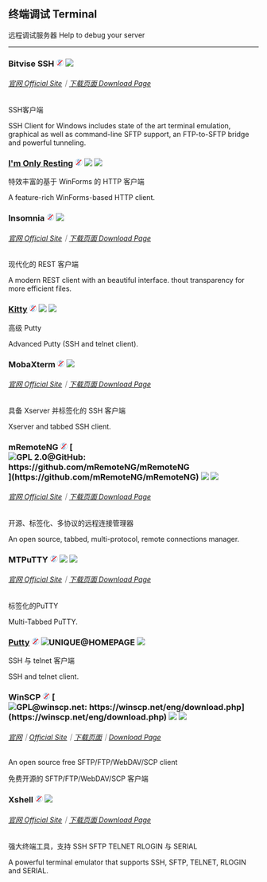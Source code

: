 ## 终端调试   Terminal

远程调试服务器   Help to debug your server

---

### Bitvise SSH ![](/assets/free.png) ![](/assets/united-states.png)

###### [官网 Official Site](https://www.bitvise.com/index)｜[下载页面 Download Page](https://www.bitvise.com/download-area)

SSH客户端

SSH Client for Windows includes state of the art terminal emulation, graphical as well as command-line SFTP support, an FTP-to-SFTP bridge and powerful tunneling.

### [I'm Only Resting](http://www.swensensoftware.com/im-only-resting) ![](/assets/free.png) ![](/assets/united-states.png) ![](/assets/usb.png)

特效丰富的基于 WinForms 的 HTTP 客户端

A feature-rich WinForms-based HTTP client.

### Insomnia ![](/assets/free.png) ![](/assets/united-states.png)

###### [官网 Official Site](https://insomnia.rest/)｜[下载页面 Download Page](https://insomnia.rest/download/#windows)

现代化的 REST 客户端

A modern REST client with an beautiful interface. thout transparency for more efficient files.

### [Kitty](http://www.9bis.net/kitty/) ![](/assets/free.png) ![](/assets/united-states.png) ![](/assets/usb.png)

高级 Putty

Advanced Putty \(SSH and telnet client\).

### MobaXterm ![](/assets/free.png) ![](/assets/earth-globe.png)

###### [官网 Official Site](http://mobaxterm.mobatek.net/)｜[下载页面 Download Page](http://mobaxterm.mobatek.net/download-home-edition.html)

具备 Xserver 并标签化的 SSH 客户端

Xserver and tabbed SSH client.

### mRemoteNG ![](/assets/free.png) [![](/assets/open-source-icon.png "GPL 2.0@GitHub: https://github.com/mRemoteNG/mRemoteNG")](https://github.com/mRemoteNG/mRemoteNG) ![](/assets/earth-globe.png) ![](/assets/usb.png)

###### [官网 Official Site](https://mremoteng.org/)｜[下载页面 Download Page](https://mremoteng.org/download)

开源、标签化、多协议的远程连接管理器

An open source, tabbed, multi-protocol, remote connections manager.

### MTPuTTY ![](/assets/free.png) ![](/assets/united-states.png) ![](/assets/usb.png)

###### [官网 Official Site](http://ttyplus.com/multi-tabbed-putty/)｜[下载页面 Download Page](http://ttyplus.com/downloads.html)

标签化的PuTTY

Multi-Tabbed PuTTY.

### [Putty](http://www.chiark.greenend.org.uk/~sgtatham/putty/download.html) ![](/assets/free.png) ![](/assets/open-source-icon.png "UNIQUE@HOMEPAGE") ![](/assets/united-states.png)

SSH 与 telnet 客户端

SSH and telnet client.

### WinSCP ![](/assets/free.png) [![](/assets/open-source-icon.png "GPL@winscp.net: https://winscp.net/eng/download.php")](https://winscp.net/eng/download.php) ![](/assets/earth-globe.png) ![](/assets/usb.png)

###### [官网](https://winscp.net/eng/docs/lang:chs)｜[Official Site](https://winscp.net/eng/index.php)｜[下载页面](https://winscp.net/eng/docs/lang:chs#%E4%B8%8B%E8%BD%BD)｜[Download Page](https://winscp.net/eng/download.php)

An open source free SFTP/FTP/WebDAV/SCP client

免费开源的 SFTP/FTP/WebDAV/SCP 客户端

### Xshell ![](/assets/free.png) ![](/assets/earth-globe.png)

###### [官网 Official Site](http://www.netsarang.com/products/xsh_overview.html)｜[下载页面 Download Page](http://www.netsarang.com/download/down_xsh5.html)

强大终端工具，支持 SSH SFTP TELNET RLOGIN 与 SERIAL

A powerful terminal emulator that supports SSH, SFTP, TELNET, RLOGIN and SERIAL.

